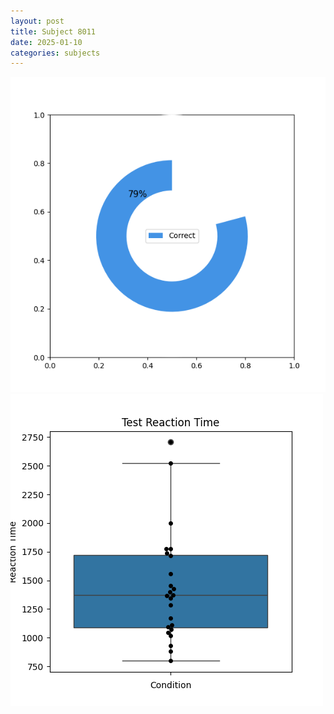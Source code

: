 ```yaml
---
layout: post
title: Subject 8011
date: 2025-01-10
categories: subjects
---
```


![](data/8011/run-30/8011_FN_acc_test.png)
![](data/8011/run-30/8011_FN_rt.png)
